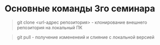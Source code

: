# Основные команды 3го семинара

> git clone <url-адрес репозитория> - клонирование внешнего репозитория на локальный ПК

> git pull - получение измененеий и слияние с локальной версией